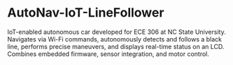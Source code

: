 # AutoNav-IoT-LineFollower
IoT-enabled autonomous car developed for ECE 306 at NC State University. Navigates via Wi-Fi commands, autonomously detects and follows a black line, performs precise maneuvers, and displays real-time status on an LCD. Combines embedded firmware, sensor integration, and motor control.
